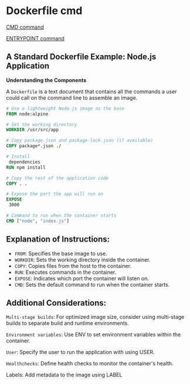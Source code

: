 # Dockerfile cmd

[CMD command](./doc/cmd/cmd.md)

[ENTRYPOINT command](./doc/entrypoint/entypoint.md)


## A Standard Dockerfile Example: Node.js Application

**Understanding the Components**

A `Dockerfile` is a text document that contains all the commands a user could call on the command line to assemble an image. 

```Dockerfile
# Use a lightweight Node.js image as the base
FROM node:alpine

# Set the working directory
WORKDIR /usr/src/app

# Copy package.json and package-lock.json (if available)
COPY package*.json ./

# Install   
 dependencies
RUN npm install

# Copy the rest of the application code
COPY . .

# Expose the port the app will run on
EXPOSE   
 3000

# Command to run when the container starts
CMD ["node", "index.js"]
```

## Explanation of Instructions:

- `FROM`: Specifies the base image to use.
- `WORKDIR`: Sets the working directory inside the container.
- `COPY`: Copies files from the host to the container.
- `RUN`: Executes commands in the container.   
- `EXPOSE`: Indicates which port the container will listen on.
- `CMD`: Sets the default command to run when the container starts.

## Additional Considerations:

`Multi-stage builds`: For optimized image size, consider using multi-stage builds to separate build and runtime environments.

`Environment variables`: Use ENV to set environment variables within the container.

`User`: Specify the user to run the application with using USER.

`Healthchecks`: Define health checks to monitor the container's health.

Labels: Add metadata to the image using LABEL